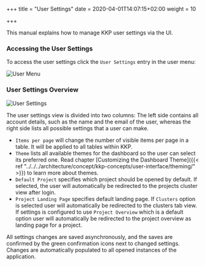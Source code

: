 +++
title = "User Settings"
date = 2020-04-01T14:07:15+02:00
weight = 10

+++

This manual explains how to manage KKP user settings via the UI.

### Accessing the User Settings
To access the user settings click the `User Settings` entry in the user menu:

![User Menu](/img/kubermatic/master/ui/admin_panel_access.png?height=300px&classes=shadow,border "Accessing the User Settings")

### User Settings Overview

![User Settings](/img/kubermatic/master/ui/user_settings.png?classes=shadow,border "User Settings")

The user settings view is divided into two columns:
The left side contains all account details, such as the name and the email of the user, whereas the right side lists all possible settings that a user can make.

* `Items per page` will change the number of visible items per page in a table. It will be applied to all tables within KKP.
* `Theme` lists all available themes for the dashboard so the user can select its preferred one. Read chapter [Customizing the Dashboard Theme]({{< ref "../../../architecture/concept/kkp-concepts/user-interface/theming/" >}}) to learn more about themes.
* `Default Project` specifies which project should be opened by default. If selected, the user will automatically be redirected to the projects cluster view after login.
* `Project Landing Page` specifies default landing page. If `Clusters` option is selected user will automatically be redirected to the clusters tab view. If settings is configured to use `Project Overview` which is a default option user will automatically be redirected to the project overview as landing page for a project.

All settings changes are saved asynchronously, and the saves are confirmed by the green confirmation icons next to changed settings. Changes are automatically populated to all opened instances of the application.

